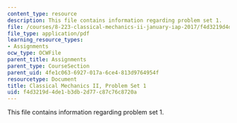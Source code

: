 ```yaml
---
content_type: resource
description: This file contains information regarding problem set 1.
file: /courses/8-223-classical-mechanics-ii-january-iap-2017/f4d3219d4de1b3db2d77c87c76c8720a_MIT8_223IAP17_pset1.pdf
file_type: application/pdf
learning_resource_types:
- Assignments
ocw_type: OCWFile
parent_title: Assignments
parent_type: CourseSection
parent_uid: 4fe1c063-6927-017a-6ce4-813d9764954f
resourcetype: Document
title: Classical Mechanics II, Problem Set 1
uid: f4d3219d-4de1-b3db-2d77-c87c76c8720a
---
```

This file contains information regarding problem set 1.

